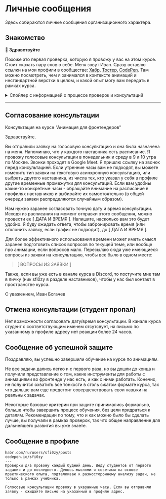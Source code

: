 # Личные сообщения


Здесь собираются личные сообщения организационного характера.


## Знакомство

:raising_hand: **Здравствуйте**

Похоже это первая проверка, которую я провожу у вас на этом курсе. Стоит сказать пару слов о себе. Меня зовут Иван. Сразу оставлю ссылки на мои профили в сообществе: [Хабр](https://habr.com/ru/users/sfi0zy/posts/), [Тостер](https://qna.habr.com/user/sfi0zy), [CodePen](https://codepen.io/sfi0zy). Там можно посмотреть, чем я занимался в контексте анимаций и нестандартной верстки в целом, и какой опыт могу вам передать в рамках курса.

<details>
    <summary>Спойлер с информацией о процессе проверок и консультаций</summary>

#### Ключевые моменты прохождения курса со мной (если вы все еще выбираете наставника):

- Я веду студентов от первого задания и до последнего.
- Провожу **проверки д/з каждый будний день**, обычно утром по Москве. Проверяю строго, рассматриваю студентов как потенциальных коллег и помощников. Смотрю не только на то, что сделано, но и на то, как сделано. И оставляю комментарии, обращая внимание на важные моменты. И хотя на этом курсе нет формальных дедлайнов, заниматься я рекомендую каждый день, чтобы постоянно быть в контексте происходящего, и чтобы у нас был постоянный контакт. Лучше заниматься каждый день понемногу, чем много, но раз в две недели.
- В проверках вам будут встречаться не только комментарии по текущему коду, но и темы для самостоятельного изучения или обдумывания. Учебник больше раскрывает теоретические возможности инструментов, рассказывает, что можно сделать, а информация в проверках - это мое дополнение к нему со стороны личной практики и набитых шишек. Они больше про привычки и подходы к работе, про то, что важно, а что не важно, что стоит или не стоит делать, и как организовать процессы у себя и в команде, чтобы не было больно в перспективе. На протяжении всего обучения там будут появляться ключевые слова для погуглить, вопросы для подумать, а также альтернативные инструменты и подходы к решению задач из учебника. Все эти сообщения будут постепенно подталкивать вас к разностороннему анализу решаемых задач.
- По поводу консультаций: код за вас писать не буду. Гуглить тоже. Если уж совсем не получается - подскажу, куда смотреть. Но лучше не спешить и постараться делать все самостоятельно. Обычно я рекомендую обращаться за консультациями в конце каждой из 4 базовых тем (CSS/SVG/Canvas/WebGL), после выполнения всех заданий по теме, уже имея на руках проделанную работу, чтобы обсудить ее, закрыть оставшиеся после учебника и комментариев вопросы по инструментам, подходам, организации процессов разработки и.т.д. Рассматривайте мою роль в консультациях скорее как тимлида, к которому можно зайти с вопросами "а почему?", "а на что это влияет?", "а какие есть еще варианты?", чем как репетитора с единственно правильными решениями, который еще и за вас что-то сделает. Таким образом можно будет получить максимальный результат.
- Асинхронные текстовые консультации проходят по будним дням. Для того, чтобы они были продуктивными, имеет смысл сразу присылать списки вопросов, чтобы я мог отвечать сразу на все.
- Голосовые консультации возможны в понедельник и среду, в 9 и 10 часов утра по Москве. Точную дату и время нужно согласовывать заранее. Если вы отправляете заявку на голосовую консультацию - ожидайте письма на указанный у вас в профиле адрес.

</details>

---


## Согласование консультации

Консультация на курсе "Анимация для фронтендеров"

Здравствуйте.

Вы отправили заявку на голосовую консультацию и она была назначена на меня. Напоминаю, что у каждого наставника есть расписание. Я провожу голосовые консультации в понедельник и среду в 9 и 10 утра по Москве. Звонки проходят в Google Meet. Я пришлю ссылку на звонок перед консультацией. Если утренние часы вам не подходят, вы можете изменить тип заявки на текстовую асинхронную консультацию, или выбрать другого наставника, из числа тех, кто указал у себя в профиле другие временные промежутки для консультаций. Если вам удобны какие-то конкретные часы - обращайте внимание на расписание в профилях наставников и выбирайте их самостоятельно (в общей очереди заявки распределяются случайным образом).

Нам нужно заранее согласовать точную дату и время консультации. Исходя из расписания на момент отправки этого сообщения, можно провести ее [ ДАТА И ВРЕМЯ ]. Напишите, насколько вам это будет удобно. Я буду ожидать ответа, чтобы забронировать время (или отклонить заявку, если график не подходит), до [ ДАТА И ВРЕМЯ ].

Для более эффективного использования времени может иметь смысл заранее подготовить список вопросов по текущей теме, или вообще про анимации, если вопросов мало. Пересылаю сюда уже имеющиеся вопросы из заявки на консультацию, чтобы все было в одном месте:

> [ ВОПРОСЫ ИЗ ЗАЯВКИ ]

Также, если вы уже есть в канале курса в Discord, то постучите мне там в личку (ник sfi0zy в разделе наставников), чтобы у нас был контакт в пространстве курса.

С уважением,
Иван Богачев


## Отмена консультации (студент пропал)

Нет возможности согласовать дату/время консультации. В канале курса студент с соответствующим именем отсутсвует, на письмо по указанному в профиле адресу нет реакции более 24 часов.


## Сообщение об успешной защите

Поздравляю, вы успешно завершили обучение на курсе по анимациям.

Не все задачи дались легко и с первого раза, но вы дошли до конца и получили представление о том, какие инструменты для работы с анимациями во фронтенде у нас есть, и как с ними работать. Конечно, не получится охватить все тонкости в столь сжатом формате курса, так что дальше вам еще предстоит совершенствовать свои навыки на реальных задачах.

Некоторые базовые критерии при защите принимались формально, больше чтобы завершить процесс обучения, без цели придраться к деталям. Рекомендации по тому, что и как можно было бы сделать лучше, вы получали в рамках проверок, так что общее направление для дальнейшего развития вы уже знаете.


## Сообщение в профиле

```
habr.com/ru/users/sfi0zy/posts
codepen.io/sfi0zy
---
Проверки д/з провожу каждый будний день. Веду студентов от первого задания и до последнего. Делюсь мыслями и советами на основе практического опыта, подталкиваю к разностороннему анализу задач, не только в рамках учебника.
---
Голосовые консультации провожу в указанные часы. Если вы отправили заявку - ожидайте письмо на указанный в профиле адрес.
```
